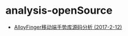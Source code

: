 # analysis-openSource

- [AlloyFinger移动端手势库源码分析 (2017-2-12)](https://github.com/jvsheng/analysis-openSource/issues/1)